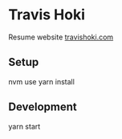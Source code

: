 # Travis Hoki

Resume website
[travishoki.com](https://travishoki.com/)

## Setup

nvm use
yarn install

## Development

yarn start

